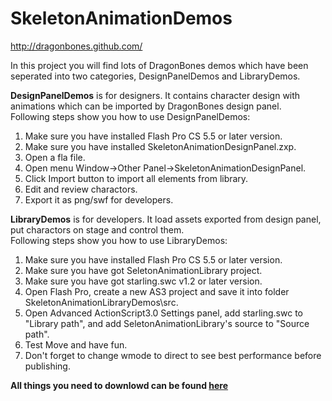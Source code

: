 SkeletonAnimationDemos
======================
http://dragonbones.github.com/ 

In this project you will find lots of DragonBones demos which have been seperated into two categories, DesignPanelDemos and LibraryDemos.

**DesignPanelDemos** is for designers. It contains character design with animations which can be imported by DragonBones design panel.  
Following steps show you how to use DesignPanelDemos:  
1. Make sure you have installed Flash Pro CS 5.5 or later version.  
2. Make sure you have installed SkeletonAnimationDesignPanel.zxp.  
3. Open a fla file.  
4. Open menu Window->Other Panel->SkeletonAnimationDesignPanel.  
5. Click Import button to import all elements from library.  
6. Edit and review charactors.  
7. Export it as png/swf for developers.  

**LibraryDemos** is for developers. It load assets exported from design panel, put charactors on stage and control them.  
Following steps show you how to use LibraryDemos:  
1. Make sure you have installed Flash Pro CS 5.5 or later version.  
2. Make sure you have got SeletonAnimationLibrary project.  
3. Make sure you have got starling.swc v1.2 or later version.  
4. Open Flash Pro, create a new AS3 project and save it into folder SkeletonAnimationLibraryDemos\src.  
5. Open Advanced ActionScript3.0 Settings panel, add starling.swc to "Library path", and add SeletonAnimationLibrary's source to "Source path".  
6. Test Move and have fun.  
7. Don't forget to change wmode to direct to see best performance before publishing.  

**All things you need to downlowd can be found [here](http://dragonbones.github.com/download.html)**